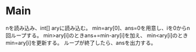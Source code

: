 # Main
nを読み込み、int[] aryに読み込む。
min=ary[0]、ans=0を用意し、iを0からn回ループする。
min>ary[i]のときans+=min-ary[i]を加え、
min<ary[i]のときmin=ary[i]を更新する。
ループが終了したら、ansを出力する。
